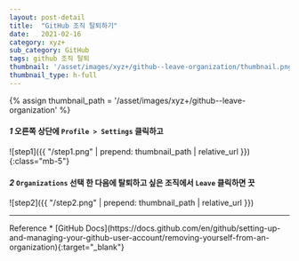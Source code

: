```yaml
---
layout: post-detail
title:  "GitHub 조직 탈퇴하기"
date:   2021-02-16
category: xyz+
sub_category: GitHub
tags: github 조직 탈퇴
thumbnail: '/asset/images/xyz+/github--leave-organization/thumbnail.png'
thumbnail_type: h-full
---
```


{% assign thumbnail_path = '/asset/images/xyz+/github--leave-organization' %}

#### <em class="step-badge mr-1">1</em> 오른쪽 상단에 `Profile > Settings` 클릭하고
![step1]({{ "/step1.png" | prepend: thumbnail_path | relative_url }}){:class="mb-5"}


#### <em class="step-badge mr-1">2</em> `Organizations` 선택 한 다음에 탈퇴하고 싶은 조직에서 `Leave` 클릭하면 끗
![step2]({{ "/step2.png" | prepend: thumbnail_path | relative_url }})



<hr class="mb-5 mt-8"/>
<i class="fas fa-link mr-1"></i> Reference
* [GitHub Docs](https://docs.github.com/en/github/setting-up-and-managing-your-github-user-account/removing-yourself-from-an-organization){:target="_blank"}

